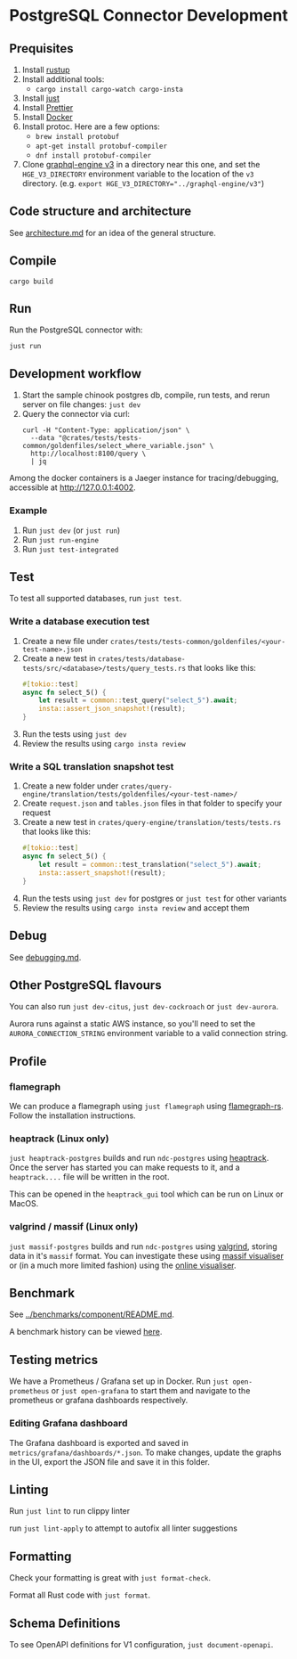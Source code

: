# PostgreSQL Connector Development

## Prequisites

1. Install [rustup](https://www.rust-lang.org/tools/install)
2. Install additional tools:
   - `cargo install cargo-watch cargo-insta`
3. Install [just](https://github.com/casey/just)
4. Install [Prettier](https://prettier.io/)
5. Install [Docker](https://www.docker.com/)
6. Install protoc. Here are a few options:
   - `brew install protobuf`
   - `apt-get install protobuf-compiler`
   - `dnf install protobuf-compiler`
7. Clone [graphql-engine v3](https://github.com/hasura/graphql-engine-mono#git-checkout-with-only-hasura-v3-engine-code) in a directory near this one,
   and set the `HGE_V3_DIRECTORY` environment variable to the location of the `v3` directory.
   (e.g. `export HGE_V3_DIRECTORY="../graphql-engine/v3"`)

## Code structure and architecture

See [architecture.md](./architecture.md) for an idea of the general structure.

## Compile

```
cargo build
```

## Run

Run the PostgreSQL connector with:

```
just run
```

## Development workflow

1. Start the sample chinook postgres db, compile, run tests, and rerun server on file changes: `just dev`
2. Query the connector via curl:
   ```
   curl -H "Content-Type: application/json" \
     --data "@crates/tests/tests-common/goldenfiles/select_where_variable.json" \
     http://localhost:8100/query \
     | jq
   ```

Among the docker containers is a Jaeger instance for tracing/debugging, accessible at http://127.0.0.1:4002.

### Example

1. Run `just dev` (or `just run`)
2. Run `just run-engine`
3. Run `just test-integrated`

## Test

To test all supported databases, run `just test`.

### Write a database execution test

1. Create a new file under `crates/tests/tests-common/goldenfiles/<your-test-name>.json`
2. Create a new test in `crates/tests/database-tests/src/<database>/tests/query_tests.rs` that looks like this:
   ```rs
   #[tokio::test]
   async fn select_5() {
       let result = common::test_query("select_5").await;
       insta::assert_json_snapshot!(result);
   }
   ```
3. Run the tests using `just dev`
4. Review the results using `cargo insta review`

### Write a SQL translation snapshot test

1. Create a new folder under `crates/query-engine/translation/tests/goldenfiles/<your-test-name>/`
2. Create `request.json` and `tables.json` files in that folder to specify your request
3. Create a new test in `crates/query-engine/translation/tests/tests.rs` that looks like this:
   ```rs
   #[tokio::test]
   async fn select_5() {
       let result = common::test_translation("select_5").await;
       insta::assert_snapshot!(result);
   }
   ```
4. Run the tests using `just dev` for postgres or `just test` for other variants
5. Review the results using `cargo insta review` and accept them

## Debug

See [debugging.md](./debugging.md).

## Other PostgreSQL flavours

You can also run `just dev-citus`, `just dev-cockroach` or `just dev-aurora`.

Aurora runs against a static AWS instance, so you'll need to set the `AURORA_CONNECTION_STRING` environment variable
to a valid connection string.

## Profile

### flamegraph

We can produce a flamegraph using `just flamegraph` using [flamegraph-rs](https://github.com/flamegraph-rs/flamegraph).
Follow the installation instructions.

### heaptrack (Linux only)

`just heaptrack-postgres` builds and run `ndc-postgres` using
[heaptrack](https://github.com/KDE/heaptrack). Once the server has started you
can make requests to it, and a `heaptrack....` file will be written in the
root.

This can be opened in the `heaptrack_gui` tool which can be run on Linux or
MacOS.

### valgrind / massif (Linux only)

`just massif-postgres` builds and run `ndc-postgres` using
[valgrind](https://valgrind.org/), storing data in it's `massif` format. You
can investigate these using [massif
visualiser](https://github.com/KDE/massif-visualizer) or (in a much more
limited fashion) using the [online visualiser](http://boutglay.com/massifjs/).

## Benchmark

See [../benchmarks/component/README.md](../benchmarks/component/README.md).

A benchmark history can be viewed [here](https://hasura.github.io/ndc-postgres/dev/bench).

## Testing metrics

We have a Prometheus / Grafana set up in Docker. Run `just open-prometheus` or
`just open-grafana` to start them and navigate to the prometheus or grafana
dashboards respectively.

### Editing Grafana dashboard

The Grafana dashboard is exported and saved in
`metrics/grafana/dashboards/*.json`. To make changes, update the graphs in the
UI, export the JSON file and save it in this folder.

## Linting

Run `just lint` to run clippy linter

run `just lint-apply` to attempt to autofix all linter suggestions

## Formatting

Check your formatting is great with `just format-check`.

Format all Rust code with `just format`.

## Schema Definitions

To see OpenAPI definitions for V1 configuration, `just document-openapi`.
